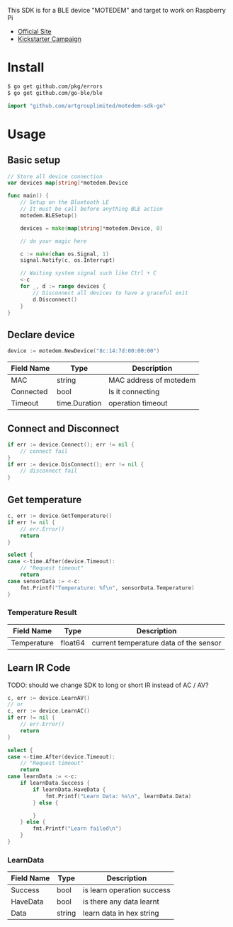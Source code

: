 This SDK is for a BLE device "MOTEDEM" and target to work on Raspberry Pi

- [Official Site](https://motedem.com)
- [Kickstarter Campaign](https://www.kickstarter.com/projects/digitalcreations/motedem-infrared-blaster-with-sdk-for-raspberry-pi)

# Install
```bash
$ go get github.com/pkg/errors
$ go get github.com/go-ble/ble
```
```go
import "github.com/artgrouplimited/motedem-sdk-go"
```

# Usage
## Basic setup
```go
// Store all device connection
var devices map[string]*motedem.Device

func main() {
    // Setup on the Bluetooth LE
    // It must be call before anything BLE action
    motedem.BLESetup()

    devices = make(map[string]*motedem.Device, 0)

    // do your magic here

    c := make(chan os.Signal, 1)
    signal.Notify(c, os.Interrupt)

    // Waiting system signal such like Ctrl + C
    <-c
    for _, d := range devices {
        // Disconnect all devices to have a graceful exit
        d.Disconnect()
    }
}
```

## Declare device
```go
device := motedem.NewDevice("8c:14:7d:00:00:00")
```
|Field Name|Type|Description|
|-|-|-|
|MAC|string|MAC address of motedem
|Connected|bool|Is it connecting
|Timeout|time.Duration|operation timeout

## Connect and Disconnect
```go
if err := device.Connect(); err != nil {
    // connect fail
}
if err := device.DisConnect(); err != nil {
    // disconnect fail
}
```
## Get temperature
```go
c, err := device.GetTemperature()
if err != nil {
    // err.Error()
    return
}

select {
case <-time.After(device.Timeout):
    // "Request timeout"
    return
case sensorData := <-c:
    fmt.Printf("Temperature: %f\n", sensorData.Temperature)
}
```
### Temperature Result
|Field Name|Type|Description|
|-|-|-|
|Temperature|float64|current temperature data of the sensor
## Learn IR Code
TODO: should we change SDK to long or short IR instead of AC / AV?
```go
c, err := device.LearnAV()
// or 
c, err := device.LearnAC()
if err != nil {
    // err.Error()
    return
}

select {
case <-time.After(device.Timeout):
    // "Request timeout"
    return
case learnData := <-c:
    if learnData.Success {
        if learnData.HaveData {
            fmt.Printf("Learn Data: %s\n", learnData.Data)
        } else {

        }
    } else {
        fmt.Printf("Learn failed\n")
    }
}
```
### LearnData
|Field Name|Type|Description|
|-|-|-|
|Success|bool|is learn operation success
|HaveData|bool|is there any data learnt
|Data|string|learn data in hex string
